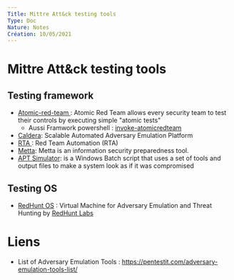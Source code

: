 ```yaml
---
Title: Mittre Att&ck testing tools
Type: Doc
Nature: Notes
Création: 10/05/2021
---
```


# Mittre Att&ck testing tools
## Testing framework
- [Atomic-red-team](https://github.com/redcanaryco/atomic-red-team)[ ](https://github.com/redcanaryco/atomic-red-team): Atomic Red Team allows every security team to test their controls by executing simple "atomic tests"
  - Aussi Framwork powershell : [invoke-atomicredteam](https://github.com/redcanaryco/invoke-atomicredteam)
- [Caldera](https://github.com/mitre/caldera): Scalable Automated Adversary Emulation Platform
- [RTA](https://github.com/endgameinc/RTA)[ ](https://github.com/endgameinc/RTA): Red Team Automation (RTA)
- [Metta](https://github.com/uber-common/metta): Metta is an information security preparedness tool.
- [APT Simulator](https://github.com/NextronSystems/APTSimulator): is a Windows Batch script that uses a set of tools and output files to make a system look as if it was compromised

## Testing OS
- [RedHunt OS](https://github.com/redhuntlabs/RedHunt-OS) : Virtual Machine for Adversary Emulation and Threat Hunting by [RedHunt Labs](https://redhuntlabs.com/open-source-free-tools)

# Liens
- List of Adversary Emulation Tools : https://pentestit.com/adversary-emulation-tools-list/
